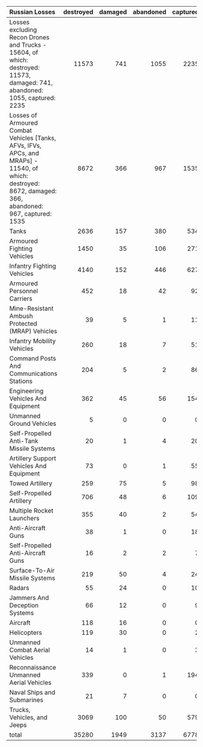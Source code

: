 | Russian Losses                                                                                                                                           |   destroyed |   damaged |   abandoned |   captured |   total |
|:---------------------------------------------------------------------------------------------------------------------------------------------------------|------------:|----------:|------------:|-----------:|--------:|
| Losses excluding Recon Drones and Trucks - 15604, of which: destroyed: 11573, damaged: 741, abandoned: 1055, captured: 2235                              |       11573 |       741 |        1055 |       2235 |   15604 |
| Losses of Armoured Combat Vehicles [Tanks, AFVs, IFVs, APCs, and MRAPs] - 11540, of which: destroyed: 8672, damaged: 366, abandoned: 967, captured: 1535 |        8672 |       366 |         967 |       1535 |   11540 |
| Tanks                                                                                                                                                    |        2636 |       157 |         380 |        534 |    3707 |
| Armoured Fighting Vehicles                                                                                                                               |        1450 |        35 |         106 |        271 |    1862 |
| Infantry Fighting Vehicles                                                                                                                               |        4140 |       152 |         446 |        627 |    5365 |
| Armoured Personnel Carriers                                                                                                                              |         452 |        18 |          42 |         92 |     604 |
| Mine-Resistant Ambush Protected  (MRAP) Vehicles                                                                                                         |          39 |         5 |           1 |         11 |      56 |
| Infantry Mobility Vehicles                                                                                                                               |         260 |        18 |           7 |         51 |     336 |
| Command Posts And Communications Stations                                                                                                                |         204 |         5 |           2 |         86 |     297 |
| Engineering Vehicles And Equipment                                                                                                                       |         362 |        45 |          56 |        154 |     617 |
| Unmanned Ground Vehicles                                                                                                                                 |           5 |         0 |           0 |          0 |       5 |
| Self-Propelled Anti-Tank Missile Systems                                                                                                                 |          20 |         1 |           4 |         20 |      45 |
| Artillery Support Vehicles And Equipment                                                                                                                 |          73 |         0 |           1 |         55 |     129 |
| Towed Artillery                                                                                                                                          |         259 |        75 |           5 |         98 |     437 |
| Self-Propelled Artillery                                                                                                                                 |         706 |        48 |           6 |        109 |     869 |
| Multiple Rocket Launchers                                                                                                                                |         355 |        40 |           2 |         54 |     451 |
| Anti-Aircraft Guns                                                                                                                                       |          38 |         1 |           0 |         18 |      57 |
| Self-Propelled Anti-Aircraft Guns                                                                                                                        |          16 |         2 |           2 |          7 |      27 |
| Surface-To-Air Missile Systems                                                                                                                           |         219 |        50 |           4 |         24 |     297 |
| Radars                                                                                                                                                   |          55 |        24 |           0 |         10 |      89 |
| Jammers And Deception Systems                                                                                                                            |          66 |        12 |           0 |          9 |      87 |
| Aircraft                                                                                                                                                 |         118 |        16 |           0 |          0 |     134 |
| Helicopters                                                                                                                                              |         119 |        30 |           0 |          2 |     151 |
| Unmanned Combat Aerial Vehicles                                                                                                                          |          14 |         1 |           0 |          3 |      18 |
| Reconnaissance Unmanned Aerial Vehicles                                                                                                                  |         339 |         0 |           1 |        194 |     534 |
| Naval Ships and Submarines                                                                                                                               |          21 |         7 |           0 |          0 |      28 |
| Trucks, Vehicles, and Jeeps                                                                                                                              |        3069 |       100 |          50 |        579 |    3798 |
| total                                                                                                                                                    |       35280 |      1949 |        3137 |       6778 |   47144 |